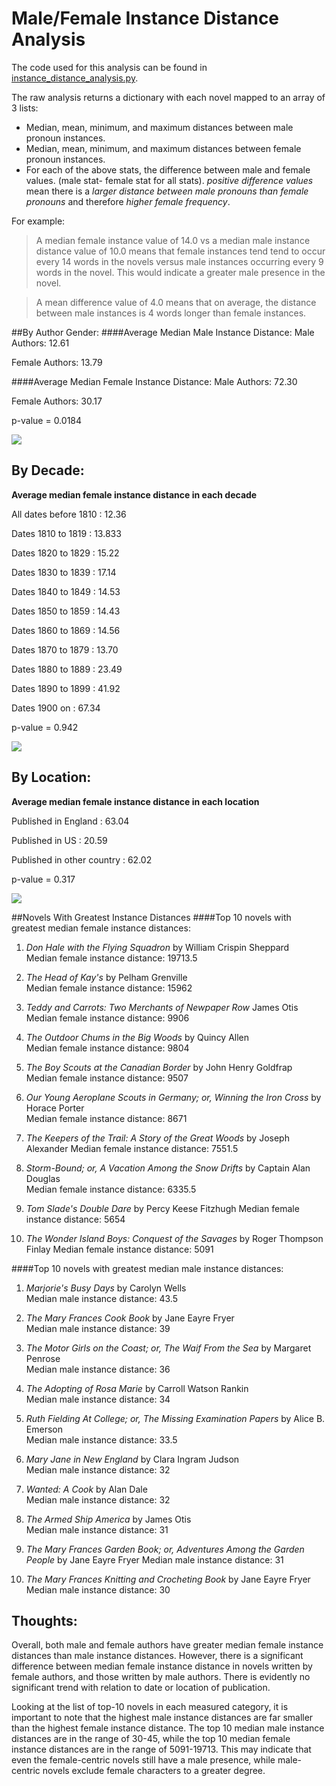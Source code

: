 # Male/Female Instance Distance Analysis

The code used for this analysis can be found in [instance\_distance\_analysis.py](https://github\.com/dhmit/gender_novels/blob/master/gender_novels/analysis/instance_distance_analysis.py).

The raw analysis returns a dictionary with each novel mapped to an array of 3 lists:
* Median, mean, minimum, and maximum distances between male pronoun instances.
* Median, mean, minimum, and maximum distances between female pronoun instances.
* For each of the above stats, the difference between male and female values. (male stat- female stat for all stats).
*positive difference values* mean there is a *larger distance between male pronouns than female pronouns* and therefore
*higher female frequency*.

For example:
>A median female instance value of 14.0 vs a median male instance distance value of 10.0 means that female instances tend
tend to occur every 14 words in the novels versus male instances occurring every 9 words in the novel. This would indicate
a greater male presence in the novel.

> A mean difference value of 4.0 means that on average, the distance between male instances is 4 words longer than female
instances.

##By Author Gender:
####Average Median Male Instance Distance:
Male Authors: 12.61

Female Authors: 13.79

####Average Median Female Instance Distance:
Male Authors: 72.30

Female Authors: 30.17

p-value = 0.0184

![](/static/markdowns/images/median_female_instance_distance_by_author_gender.png)

## By Decade:

**Average median female instance distance in each decade**

All dates before 1810 : 12.36

Dates 1810 to 1819 : 13.833

Dates 1820 to 1829 : 15.22

Dates 1830 to 1839 : 17.14

Dates 1840 to 1849 : 14.53

Dates 1850 to 1859 : 14.43

Dates 1860 to 1869 : 14.56

Dates 1870 to 1879 : 13.70

Dates 1880 to 1889 : 23.49

Dates 1890 to 1899 : 41.92

Dates 1900 on : 67.34

p-value = 0.942

![](/static/markdowns/images/median_female_instance_distance_by_date.png)

## By Location:
**Average median female instance distance in each location**

Published in England : 63.04

Published in US : 20.59

Published in other country : 62.02

p-value = 0.317

![](/static/markdowns/images/median_female_instance_distance_by_location.png)


##Novels With Greatest Instance Distances
####Top 10 novels with greatest median female instance distances:
1. *Don Hale with the Flying Squadron* by William Crispin Sheppard  
    Median female instance distance: 19713.5

2. *The Head of Kay's* by Pelham Grenville  
    Median female instance distance: 15962

3. *Teddy and Carrots: Two Merchants of Newpaper Row* James Otis  
    Median female instance distance: 9906

4. *The Outdoor Chums in the Big Woods* by Quincy Allen  
    Median female instance distance: 9804

5. *The Boy Scouts at the Canadian Border* by John Henry Goldfrap  
    Median female instance distance: 9507

6. *Our Young Aeroplane Scouts in Germany; or, Winning the Iron Cross* by Horace Porter  
    Median female instance distance: 8671

7. *The Keepers of the Trail: A Story of the Great Woods* by Joseph Alexander
    Median female instance distance: 7551.5

8. *Storm-Bound; or, A Vacation Among the Snow Drifts* by Captain Alan Douglas  
    Median female instance distance: 6335.5

9.  *Tom Slade's Double Dare* by Percy Keese Fitzhugh
    Median female instance distance: 5654

10. *The Wonder Island Boys: Conquest of the Savages* by Roger Thompson Finlay
    Median female instance distance: 5091


####Top 10 novels with greatest median male instance distances:
1. *Marjorie's Busy Days* by Carolyn Wells  
    Median male instance distance: 43.5

2. *The Mary Frances Cook Book* by Jane Eayre Fryer  
    Median male instance distance: 39

3. *The Motor Girls on the Coast; or, The Waif From the Sea* by Margaret Penrose  
    Median male instance distance: 36

4. *The Adopting of Rosa Marie* by Carroll Watson Rankin  
    Median male instance distance: 34

5. *Ruth Fielding At College; or, The Missing Examination Papers* by Alice B. Emerson  
    Median male instance distance: 33.5

6. *Mary Jane in New England* by Clara Ingram Judson  
    Median male instance distance: 32

7. *Wanted: A Cook* by Alan Dale  
    Median male instance distance: 32

8. *The Armed Ship America* by James Otis  
    Median male instance distance: 31

9.  *The Mary Frances Garden Book; or, Adventures Among the Garden People* by Jane Eayre Fryer
    Median male instance distance: 31

10. *The Mary Frances Knitting and Crocheting Book* by Jane Eayre Fryer
    Median male instance distance: 30

## Thoughts:
Overall, both male and female authors have greater median female instance distances than male instance distances.
However, there is a significant difference between median female instance distance in novels written by female authors,
and those written by male authors. There is evidently no significant trend with relation to date or location of
publication.

Looking at the list of top-10 novels in each measured category, it is important to note that the highest male instance distances
are far smaller than the highest female instance distance. The top 10 median male instance distances are in the range of
30-45, while the top 10 median female instance distances are in the range of 5091-19713. This may indicate that even the female-centric novels still have a male
presence, while male-centric novels exclude female characters to a greater degree.
